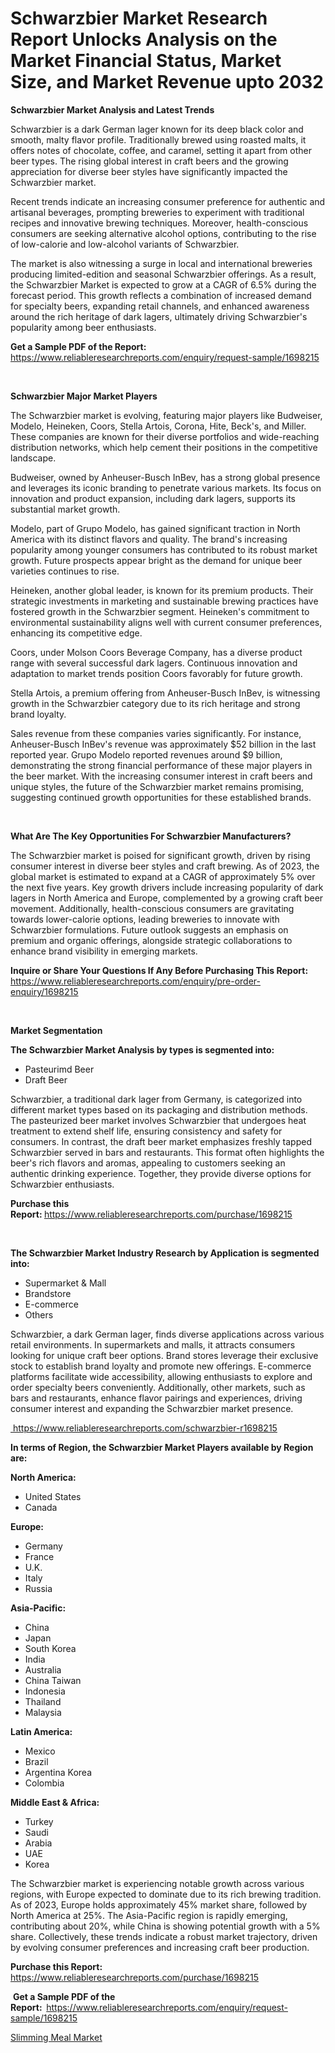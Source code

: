 <p><h1>Schwarzbier Market Research Report Unlocks Analysis on the Market Financial Status, Market Size, and Market Revenue upto 2032</h1></p><p><strong>Schwarzbier Market Analysis and Latest Trends</strong></p>
<p><p>Schwarzbier is a dark German lager known for its deep black color and smooth, malty flavor profile. Traditionally brewed using roasted malts, it offers notes of chocolate, coffee, and caramel, setting it apart from other beer types. The rising global interest in craft beers and the growing appreciation for diverse beer styles have significantly impacted the Schwarzbier market.</p><p>Recent trends indicate an increasing consumer preference for authentic and artisanal beverages, prompting breweries to experiment with traditional recipes and innovative brewing techniques. Moreover, health-conscious consumers are seeking alternative alcohol options, contributing to the rise of low-calorie and low-alcohol variants of Schwarzbier. </p><p>The market is also witnessing a surge in local and international breweries producing limited-edition and seasonal Schwarzbier offerings. As a result, the Schwarzbier Market is expected to grow at a CAGR of 6.5% during the forecast period. This growth reflects a combination of increased demand for specialty beers, expanding retail channels, and enhanced awareness around the rich heritage of dark lagers, ultimately driving Schwarzbier's popularity among beer enthusiasts.</p></p>
<p><strong>Get a Sample PDF of the Report:&nbsp;</strong> <a href="https://www.reliableresearchreports.com/enquiry/request-sample/1698215?utm_campaign=2222&utm_medium=2&utm_source=Github&utm_content=ia&utm_term=07042025&utm_id=schwarzbier">https://www.reliableresearchreports.com/enquiry/request-sample/1698215</a></p>
<p>&nbsp;</p>
<p><strong>Schwarzbier Major Market Players</strong></p>
<p><p>The Schwarzbier market is evolving, featuring major players like Budweiser, Modelo, Heineken, Coors, Stella Artois, Corona, Hite, Beck's, and Miller. These companies are known for their diverse portfolios and wide-reaching distribution networks, which help cement their positions in the competitive landscape.</p><p>Budweiser, owned by Anheuser-Busch InBev, has a strong global presence and leverages its iconic branding to penetrate various markets. Its focus on innovation and product expansion, including dark lagers, supports its substantial market growth.</p><p>Modelo, part of Grupo Modelo, has gained significant traction in North America with its distinct flavors and quality. The brand's increasing popularity among younger consumers has contributed to its robust market growth. Future prospects appear bright as the demand for unique beer varieties continues to rise.</p><p>Heineken, another global leader, is known for its premium products. Their strategic investments in marketing and sustainable brewing practices have fostered growth in the Schwarzbier segment. Heineken's commitment to environmental sustainability aligns well with current consumer preferences, enhancing its competitive edge.</p><p>Coors, under Molson Coors Beverage Company, has a diverse product range with several successful dark lagers. Continuous innovation and adaptation to market trends position Coors favorably for future growth.</p><p>Stella Artois, a premium offering from Anheuser-Busch InBev, is witnessing growth in the Schwarzbier category due to its rich heritage and strong brand loyalty.</p><p>Sales revenue from these companies varies significantly. For instance, Anheuser-Busch InBev's revenue was approximately $52 billion in the last reported year. Grupo Modelo reported revenues around $9 billion, demonstrating the strong financial performance of these major players in the beer market. With the increasing consumer interest in craft beers and unique styles, the future of the Schwarzbier market remains promising, suggesting continued growth opportunities for these established brands.</p></p>
<p>&nbsp;</p>
<p><strong>What Are The Key Opportunities For Schwarzbier Manufacturers?</strong></p>
<p><p>The Schwarzbier market is poised for significant growth, driven by rising consumer interest in diverse beer styles and craft brewing. As of 2023, the global market is estimated to expand at a CAGR of approximately 5% over the next five years. Key growth drivers include increasing popularity of dark lagers in North America and Europe, complemented by a growing craft beer movement. Additionally, health-conscious consumers are gravitating towards lower-calorie options, leading breweries to innovate with Schwarzbier formulations. Future outlook suggests an emphasis on premium and organic offerings, alongside strategic collaborations to enhance brand visibility in emerging markets.</p></p>
<p><strong>Inquire or Share Your Questions If Any Before Purchasing This Report:</strong> <a href="https://www.reliableresearchreports.com/enquiry/pre-order-enquiry/1698215?utm_campaign=2222&utm_medium=2&utm_source=Github&utm_content=ia&utm_term=07042025&utm_id=schwarzbier">https://www.reliableresearchreports.com/enquiry/pre-order-enquiry/1698215</a></p>
<p>&nbsp;</p>
<p><strong>Market Segmentation</strong></p>
<p><strong>The Schwarzbier Market Analysis by types is segmented into:</strong></p>
<p><ul><li>Pasteurimd Beer</li><li>Draft Beer</li></ul></p>
<p><p>Schwarzbier, a traditional dark lager from Germany, is categorized into different market types based on its packaging and distribution methods. The pasteurized beer market involves Schwarzbier that undergoes heat treatment to extend shelf life, ensuring consistency and safety for consumers. In contrast, the draft beer market emphasizes freshly tapped Schwarzbier served in bars and restaurants. This format often highlights the beer's rich flavors and aromas, appealing to customers seeking an authentic drinking experience. Together, they provide diverse options for Schwarzbier enthusiasts.</p></p>
<p><strong>Purchase this Report:&nbsp;</strong><a href="https://www.reliableresearchreports.com/purchase/1698215?utm_campaign=2222&utm_medium=2&utm_source=Github&utm_content=ia&utm_term=07042025&utm_id=schwarzbier">https://www.reliableresearchreports.com/purchase/1698215</a></p>
<p>&nbsp;</p>
<p><strong>The Schwarzbier Market Industry Research by Application is segmented into:</strong></p>
<p><ul><li>Supermarket & Mall</li><li>Brandstore</li><li>E-commerce</li><li>Others</li></ul></p>
<p><p>Schwarzbier, a dark German lager, finds diverse applications across various retail environments. In supermarkets and malls, it attracts consumers looking for unique craft beer options. Brand stores leverage their exclusive stock to establish brand loyalty and promote new offerings. E-commerce platforms facilitate wide accessibility, allowing enthusiasts to explore and order specialty beers conveniently. Additionally, other markets, such as bars and restaurants, enhance flavor pairings and experiences, driving consumer interest and expanding the Schwarzbier market presence.</p></p>
<p><a href="https://www.reliableresearchreports.com/schwarzbier-r1698215?utm_campaign=2222&utm_medium=2&utm_source=Github&utm_content=ia&utm_term=07042025&utm_id=schwarzbier">&nbsp;https://www.reliableresearchreports.com/schwarzbier-r1698215</a></p>
<p><strong>In terms of Region, the Schwarzbier Market Players available by Region are:</strong></p>
<p>
    <p> <strong> North America: </strong>
        <ul>
            <li>United States</li>
            <li>Canada</li>
        </ul>
        </p> 
    <p> <strong> Europe: </strong>
        <ul>
            <li>Germany</li>
            <li>France</li>
            <li>U.K.</li>
            <li>Italy</li>
            <li>Russia</li>
        </ul>
        </p> 
    <p> <strong> Asia-Pacific: </strong>
        <ul>
            <li>China</li>
            <li>Japan</li>
            <li>South Korea</li>
            <li>India</li>
            <li>Australia</li>
            <li>China Taiwan</li>
            <li>Indonesia</li>
            <li>Thailand</li>
            <li>Malaysia</li>
        </ul>
        </p> 
    <p> <strong> Latin America: </strong>
        <ul>
            <li>Mexico</li>
            <li>Brazil</li>
            <li>Argentina Korea</li>
            <li>Colombia</li>
        </ul>
        </p> 
    <p> <strong> Middle East & Africa: </strong>
        <ul>
            <li>Turkey</li>
            <li>Saudi</li>
            <li>Arabia</li>
            <li>UAE</li>
            <li>Korea</li>
        </ul>
    </p>
    </p>
<p><p>The Schwarzbier market is experiencing notable growth across various regions, with Euro­pe expected to dominate due to its rich brewing tradition. As of 2023, Europe holds approximately 45% market share, followed by North America at 25%. The Asia-Pacific region is rapidly emerging, contributing about 20%, while China is showing potential growth with a 5% share. Collectively, these trends indicate a robust market trajectory, driven by evolving consumer preferences and increasing craft beer production.</p></p>
<p><strong>Purchase this Report: </strong><a href="https://www.reliableresearchreports.com/purchase/1698215?utm_campaign=2222&utm_medium=2&utm_source=Github&utm_content=ia&utm_term=07042025&utm_id=schwarzbier">https://www.reliableresearchreports.com/purchase/1698215</a></p>
<p>&nbsp;<strong>Get a Sample PDF of the Report:&nbsp;&nbsp;</strong><a href="https://www.reliableresearchreports.com/enquiry/request-sample/1698215?utm_campaign=2222&utm_medium=2&utm_source=Github&utm_content=ia&utm_term=07042025&utm_id=schwarzbier">https://www.reliableresearchreports.com/enquiry/request-sample/1698215</a></p>
<p><strong></strong></p>
<p><p><a href="https://github.com/SamiaChowdhury801/Market-Research-Report-List-2/blob/main/slimming-meal-market.md?utm_campaign=2222&utm_medium=2&utm_source=Github&utm_content=ia&utm_term=07042025&utm_id=schwarzbier">Slimming Meal Market</a></p></p>